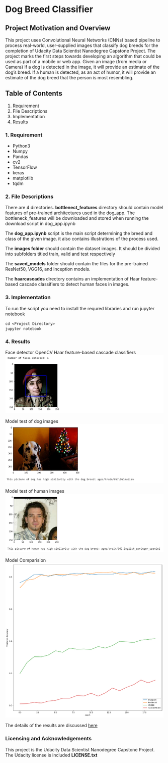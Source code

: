# Dog Breed Classifier
## Project Motivation and Overview
This project uses Convolutional Neural Networks (CNNs) based pipeline to process real-world, user-supplied images that classify dog breeds for the completion of Udacity Data Scientist Nanodegree Capstone Project. 
The project marks the first steps towards developing an algorithm that could be used as part of a mobile or web app. Given an image (from media or Camera) If a dog is detected in the image, it will provide an estimate of the dog’s breed. If a human is detected, as an act of humor, it will provide an estimate of the dog breed that the person is most resembling.

## Table of Contents
1. Requirement
2. File Descriptions
3. Implementation
4. Results


### 1. Requirement
* Python3
* Numpy
* Pandas
* cv2
* TensorFlow
* keras
* matplotlib
* tqdm


### 2. File Descriptions


There are 4 directories. **bottlenect_features** directory should contain model features of pre-trained architectures used in the dog_app. The bottleneck_features will be downloaded and stored when running the download script in dog_app.ipynb

The **dog_app.ipynb** script is the main script determining the breed and class of the given image. it also contains illustrations of the process used. 

The **images folder** should contain the dataset images. It should be divided into subfolders titled train, valid and test respectively

The **saved_models** folder should contain the files for the pre-trained ResNet50, VGG16, and Inception models.

The **haarcascades** directory contains an implementation of Haar feature-based cascade classifiers to detect human faces in images.


### 3. Implementation

To run the script you need to install the requred libraries and run jupyter notebook 
```
cd <Project Directory>
jupyter notebook
```
### 4. Results
Face detector OpenCV Haar feature-based cascade classifiers
![Face detector](images/git_imgs/face_detector.PNG) 

Model test of dog images
![Front Page](images/git_imgs/test_model2.PNG) 

Model test of human images
![Front Page](images/git_imgs/test_model1.PNG) 

Model Comparision
![Model Comparision](images/git_imgs/model_comparision.png) 

The details of the results are discussed [here](https://medium.com/@dagmsky/dog-breed-classifier-3e9afbbb1864)
### Licensing and Acknowledgements
This project is the Udacity Data Scientist Nanodegree Capstone Project. The Udacity license is included **LICENSE.txt** 